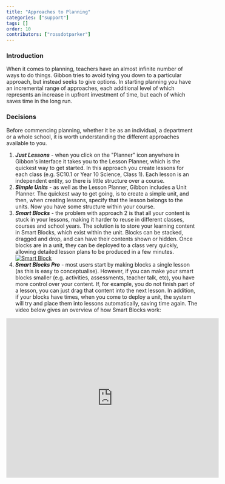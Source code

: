 ```yaml
---
title: "Approaches to Planning"
categories: ["support"]
tags: []
order: 10
contributors: ["rossdotparker"]
---
```


### Introduction

When it comes to planning, teachers have an almost infinite number of ways to do things. Gibbon tries to avoid tying you down to a particular approach, but instead seeks to give options. In starting planning you have an incremental range of approaches, each additional level of which represents an increase in upfront investment of time, but each of which saves time in the long run.

### Decisions

Before commencing planning, whether it be as an individual, a department or a whole school, it is worth understanding the different approaches available to you.

1.  ___Just Lessons___ - when you click on the "Planner" icon anywhere in Gibbon's interface it takes you to the Lesson Planner, which is the quickest way to get started. In this approach you create lessons for each class (e.g. SC10.1 or Year 10 Science, Class 1). Each lesson is an independent entity, so there is little structure over a course.
2.  ___Simple Units___ - as well as the Lesson Planner, Gibbon includes a Unit Planner. The quickest way to get going, is to create a simple unit, and then, when creating lessons, specify that the lesson belongs to the units. Now you have some structure within your course.
3.  ___Smart Blocks___ - the problem with approach 2 is that all your content is stuck in your lessons, making it harder to reuse in different classes, courses and school years. The solution is to store your learning content in Smart Blocks, which exist within the unit. Blocks can be stacked, dragged and drop, and can have their contents shown or hidden. Once blocks are in a unit, they can be deployed to a class very quickly, allowing detailed lesson plans to be produced in a few minutes.
[![Smart Block](https://docs.gibbonedu.org/img/teachers/general/Smart-Block-892x1024.png)](https://docs.gibbonedu.org/img/teachers/general/Smart-Block.png)
4.  ___Smart Blocks Pro___ - most users start by making blocks a single lesson (as this is easy to conceptualise). However, if you can make your smart blocks smaller (e.g. activities, assessments, teacher talk, etc), you have more control over your content. If, for example, you do not finish part of a lesson, you can just drag that content into the next lesson. In addition, if your blocks have times, when you come to deploy a unit, the system will try and place them into lessons automatically, saving time again. The video below gives an overview of how Smart Blocks work:

<iframe src="https://www.youtube.com/embed/KrV4D1cKStw?rel=0" allowfullscreen="allowfullscreen" width="560" height="420" frameborder="0"></iframe>
